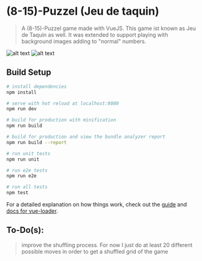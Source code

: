 # (8-15)-Puzzel (Jeu de taquin)

> A (8-15)-Puzzel game made with VueJS. This game ist known as Jeu de Taquin as well. 
It was extended to support playing with background images adding to "normal" numbers.

![alt text](https://marouen-mhiri.com/static/shuffledpic.png "shuffled picture") ![alt text](https://marouen-mhiri.com/static/realpic.png "solved game picture")

## Build Setup

``` bash
# install dependencies
npm install

# serve with hot reload at localhost:8080
npm run dev

# build for production with minification
npm run build

# build for production and view the bundle analyzer report
npm run build --report

# run unit tests
npm run unit

# run e2e tests
npm run e2e

# run all tests
npm test
```
For a detailed explanation on how things work, check out the [guide](http://vuejs-templates.github.io/webpack/) and [docs for vue-loader](http://vuejs.github.io/vue-loader).

## To-Do(s):
> improve the shuffling process. For now I just do at least 20 different possible moves in order to get a shuffled grid of the game

